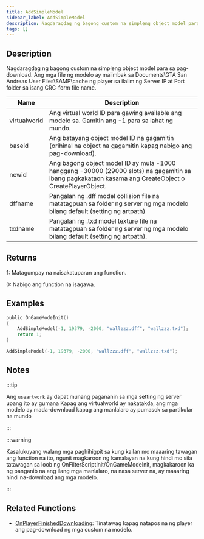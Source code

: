```yaml
---
title: AddSimpleModel
sidebar_label: AddSimpleModel
description: Nagdaragdag ng bagong custom na simpleng object model para sa pag-download.
tags: []
---
```


<VersionWarn version='SA-MP 0.3.DL R1' />

## Description

Nagdaragdag ng bagong custom na simpleng object model para sa pag-download. Ang mga file ng modelo ay maiimbak sa Documents\GTA San Andreas User Files\SAMP\cache ng player sa ilalim ng Server IP at Port folder sa isang CRC-form file name.

| Name         | Description                                                                                                                 |
| ------------ | --------------------------------------------------------------------------------------------------------------------------- |
| virtualworld | Ang virtual world ID para gawing available ang modelo sa. Gamitin ang -1 para sa lahat ng mundo.                            |
| baseid       | Ang batayang object model ID na gagamitin (orihinal na object na gagamitin kapag nabigo ang pag-download).                  |
| newid        | Ang bagong object model ID ay mula -1000 hanggang -30000 (29000 slots) na gagamitin sa ibang pagkakataon kasama ang CreateObject o CreatePlayerObject.|
| dffname      | Pangalan ng .dff model collision file na matatagpuan sa folder ng server ng mga modelo bilang default (setting ng artpath)   |
| txdname      | Pangalan ng .txd model texture file na matatagpuan sa folder ng server ng mga modelo bilang default (setting ng artpath).    |

## Returns

1: Matagumpay na naisakatuparan ang function.

0: Nabigo ang function na isagawa.

## Examples

```c
public OnGameModeInit()
{
    AddSimpleModel(-1, 19379, -2000, "wallzzz.dff", "wallzzz.txd");
    return 1;
}
```

```c
AddSimpleModel(-1, 19379, -2000, "wallzzz.dff", "wallzzz.txd");
```

## Notes

:::tip

Ang `useartwork` ay dapat munang paganahin sa mga setting ng server upang ito ay gumana Kapag ang virtualworld ay nakatakda, ang mga modelo ay mada-download kapag ang manlalaro ay pumasok sa partikular na mundo

:::

:::warning

Kasalukuyang walang mga paghihigpit sa kung kailan mo maaaring tawagan ang function na ito, ngunit magkaroon ng kamalayan na kung hindi mo sila tatawagan sa loob ng OnFilterScriptInit/OnGameModeInit, magkakaroon ka ng panganib na ang ilang mga manlalaro, na nasa server na, ay maaaring hindi na-download ang mga modelo.

:::

## Related Functions

- [OnPlayerFinishedDownloading](../callbacks/OnPlayerFinishedDownloading): Tinatawag kapag natapos na ng player ang pag-download ng mga custom na modelo.